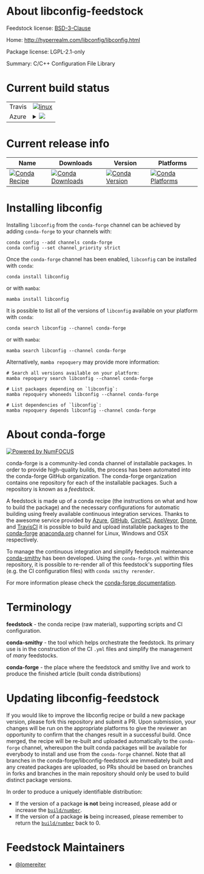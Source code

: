 About libconfig-feedstock
=========================

Feedstock license: [BSD-3-Clause](https://github.com/conda-forge/libconfig-feedstock/blob/main/LICENSE.txt)

Home: http://hyperrealm.com/libconfig/libconfig.html

Package license: LGPL-2.1-only

Summary: C/C++ Configuration File Library

Current build status
====================


<table><tr>
    <td>Travis</td>
    <td>
      <a href="https://app.travis-ci.com/conda-forge/libconfig-feedstock">
        <img alt="linux" src="https://img.shields.io/travis/com/conda-forge/libconfig-feedstock/main.svg?label=Linux">
      </a>
    </td>
  </tr>
    
  <tr>
    <td>Azure</td>
    <td>
      <details>
        <summary>
          <a href="https://dev.azure.com/conda-forge/feedstock-builds/_build/latest?definitionId=5493&branchName=main">
            <img src="https://dev.azure.com/conda-forge/feedstock-builds/_apis/build/status/libconfig-feedstock?branchName=main">
          </a>
        </summary>
        <table>
          <thead><tr><th>Variant</th><th>Status</th></tr></thead>
          <tbody><tr>
              <td>linux_64</td>
              <td>
                <a href="https://dev.azure.com/conda-forge/feedstock-builds/_build/latest?definitionId=5493&branchName=main">
                  <img src="https://dev.azure.com/conda-forge/feedstock-builds/_apis/build/status/libconfig-feedstock?branchName=main&jobName=linux&configuration=linux%20linux_64_" alt="variant">
                </a>
              </td>
            </tr><tr>
              <td>linux_aarch64</td>
              <td>
                <a href="https://dev.azure.com/conda-forge/feedstock-builds/_build/latest?definitionId=5493&branchName=main">
                  <img src="https://dev.azure.com/conda-forge/feedstock-builds/_apis/build/status/libconfig-feedstock?branchName=main&jobName=linux&configuration=linux%20linux_aarch64_" alt="variant">
                </a>
              </td>
            </tr><tr>
              <td>linux_ppc64le</td>
              <td>
                <a href="https://dev.azure.com/conda-forge/feedstock-builds/_build/latest?definitionId=5493&branchName=main">
                  <img src="https://dev.azure.com/conda-forge/feedstock-builds/_apis/build/status/libconfig-feedstock?branchName=main&jobName=linux&configuration=linux%20linux_ppc64le_" alt="variant">
                </a>
              </td>
            </tr><tr>
              <td>osx_64</td>
              <td>
                <a href="https://dev.azure.com/conda-forge/feedstock-builds/_build/latest?definitionId=5493&branchName=main">
                  <img src="https://dev.azure.com/conda-forge/feedstock-builds/_apis/build/status/libconfig-feedstock?branchName=main&jobName=osx&configuration=osx%20osx_64_" alt="variant">
                </a>
              </td>
            </tr><tr>
              <td>win_64</td>
              <td>
                <a href="https://dev.azure.com/conda-forge/feedstock-builds/_build/latest?definitionId=5493&branchName=main">
                  <img src="https://dev.azure.com/conda-forge/feedstock-builds/_apis/build/status/libconfig-feedstock?branchName=main&jobName=win&configuration=win%20win_64_" alt="variant">
                </a>
              </td>
            </tr>
          </tbody>
        </table>
      </details>
    </td>
  </tr>
</table>

Current release info
====================

| Name | Downloads | Version | Platforms |
| --- | --- | --- | --- |
| [![Conda Recipe](https://img.shields.io/badge/recipe-libconfig-green.svg)](https://anaconda.org/conda-forge/libconfig) | [![Conda Downloads](https://img.shields.io/conda/dn/conda-forge/libconfig.svg)](https://anaconda.org/conda-forge/libconfig) | [![Conda Version](https://img.shields.io/conda/vn/conda-forge/libconfig.svg)](https://anaconda.org/conda-forge/libconfig) | [![Conda Platforms](https://img.shields.io/conda/pn/conda-forge/libconfig.svg)](https://anaconda.org/conda-forge/libconfig) |

Installing libconfig
====================

Installing `libconfig` from the `conda-forge` channel can be achieved by adding `conda-forge` to your channels with:

```
conda config --add channels conda-forge
conda config --set channel_priority strict
```

Once the `conda-forge` channel has been enabled, `libconfig` can be installed with `conda`:

```
conda install libconfig
```

or with `mamba`:

```
mamba install libconfig
```

It is possible to list all of the versions of `libconfig` available on your platform with `conda`:

```
conda search libconfig --channel conda-forge
```

or with `mamba`:

```
mamba search libconfig --channel conda-forge
```

Alternatively, `mamba repoquery` may provide more information:

```
# Search all versions available on your platform:
mamba repoquery search libconfig --channel conda-forge

# List packages depending on `libconfig`:
mamba repoquery whoneeds libconfig --channel conda-forge

# List dependencies of `libconfig`:
mamba repoquery depends libconfig --channel conda-forge
```


About conda-forge
=================

[![Powered by
NumFOCUS](https://img.shields.io/badge/powered%20by-NumFOCUS-orange.svg?style=flat&colorA=E1523D&colorB=007D8A)](https://numfocus.org)

conda-forge is a community-led conda channel of installable packages.
In order to provide high-quality builds, the process has been automated into the
conda-forge GitHub organization. The conda-forge organization contains one repository
for each of the installable packages. Such a repository is known as a *feedstock*.

A feedstock is made up of a conda recipe (the instructions on what and how to build
the package) and the necessary configurations for automatic building using freely
available continuous integration services. Thanks to the awesome service provided by
[Azure](https://azure.microsoft.com/en-us/services/devops/), [GitHub](https://github.com/),
[CircleCI](https://circleci.com/), [AppVeyor](https://www.appveyor.com/),
[Drone](https://cloud.drone.io/welcome), and [TravisCI](https://travis-ci.com/)
it is possible to build and upload installable packages to the
[conda-forge](https://anaconda.org/conda-forge) [anaconda.org](https://anaconda.org/)
channel for Linux, Windows and OSX respectively.

To manage the continuous integration and simplify feedstock maintenance
[conda-smithy](https://github.com/conda-forge/conda-smithy) has been developed.
Using the ``conda-forge.yml`` within this repository, it is possible to re-render all of
this feedstock's supporting files (e.g. the CI configuration files) with ``conda smithy rerender``.

For more information please check the [conda-forge documentation](https://conda-forge.org/docs/).

Terminology
===========

**feedstock** - the conda recipe (raw material), supporting scripts and CI configuration.

**conda-smithy** - the tool which helps orchestrate the feedstock.
                   Its primary use is in the construction of the CI ``.yml`` files
                   and simplify the management of *many* feedstocks.

**conda-forge** - the place where the feedstock and smithy live and work to
                  produce the finished article (built conda distributions)


Updating libconfig-feedstock
============================

If you would like to improve the libconfig recipe or build a new
package version, please fork this repository and submit a PR. Upon submission,
your changes will be run on the appropriate platforms to give the reviewer an
opportunity to confirm that the changes result in a successful build. Once
merged, the recipe will be re-built and uploaded automatically to the
`conda-forge` channel, whereupon the built conda packages will be available for
everybody to install and use from the `conda-forge` channel.
Note that all branches in the conda-forge/libconfig-feedstock are
immediately built and any created packages are uploaded, so PRs should be based
on branches in forks and branches in the main repository should only be used to
build distinct package versions.

In order to produce a uniquely identifiable distribution:
 * If the version of a package **is not** being increased, please add or increase
   the [``build/number``](https://docs.conda.io/projects/conda-build/en/latest/resources/define-metadata.html#build-number-and-string).
 * If the version of a package **is** being increased, please remember to return
   the [``build/number``](https://docs.conda.io/projects/conda-build/en/latest/resources/define-metadata.html#build-number-and-string)
   back to 0.

Feedstock Maintainers
=====================

* [@lomereiter](https://github.com/lomereiter/)

